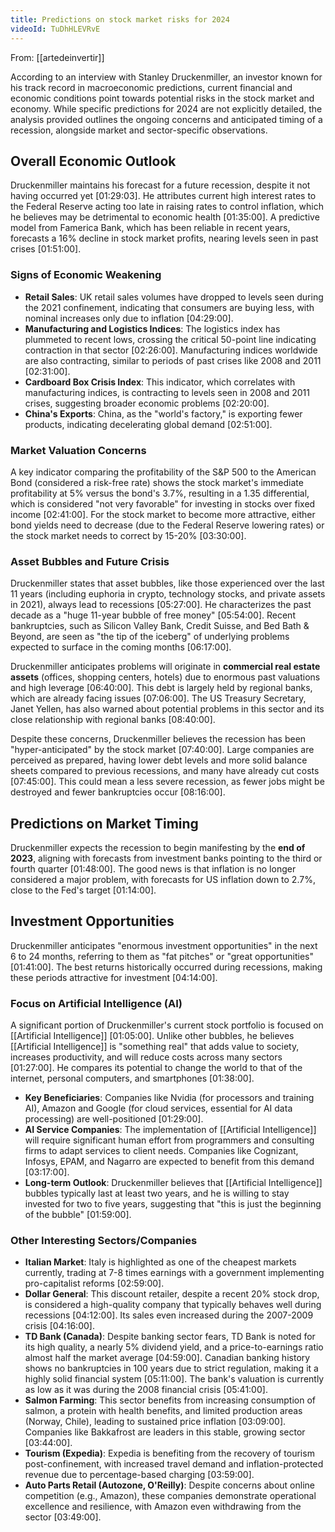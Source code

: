 ```yaml
---
title: Predictions on stock market risks for 2024
videoId: TuDhHLEVRvE
---
```


From: [[artedeinvertir]] <br/> 

According to an interview with Stanley Druckenmiller, an investor known for his track record in macroeconomic predictions, current financial and economic conditions point towards potential risks in the stock market and economy. While specific predictions for 2024 are not explicitly detailed, the analysis provided outlines the ongoing concerns and anticipated timing of a recession, alongside market and sector-specific observations.

## Overall Economic Outlook

Druckenmiller maintains his forecast for a future recession, despite it not having occurred yet <a class="yt-timestamp" data-t="01:29:03">[01:29:03]</a>. He attributes current high interest rates to the Federal Reserve acting too late in raising rates to control inflation, which he believes may be detrimental to economic health <a class="yt-timestamp" data-t="01:35:00">[01:35:00]</a>. A predictive model from Famerica Bank, which has been reliable in recent years, forecasts a 16% decline in stock market profits, nearing levels seen in past crises <a class="yt-timestamp" data-t="01:51:00">[01:51:00]</a>.

### Signs of Economic Weakening

*   **Retail Sales**: UK retail sales volumes have dropped to levels seen during the 2021 confinement, indicating that consumers are buying less, with nominal increases only due to inflation <a class="yt-timestamp" data-t="04:29:00">[04:29:00]</a>.
*   **Manufacturing and Logistics Indices**: The logistics index has plummeted to recent lows, crossing the critical 50-point line indicating contraction in that sector <a class="yt-timestamp" data-t="02:26:00">[02:26:00]</a>. Manufacturing indices worldwide are also contracting, similar to periods of past crises like 2008 and 2011 <a class="yt-timestamp" data-t="02:31:00">[02:31:00]</a>.
*   **Cardboard Box Crisis Index**: This indicator, which correlates with manufacturing indices, is contracting to levels seen in 2008 and 2011 crises, suggesting broader economic problems <a class="yt-timestamp" data-t="02:20:00">[02:20:00]</a>.
*   **China's Exports**: China, as the "world's factory," is exporting fewer products, indicating decelerating global demand <a class="yt-timestamp" data-t="02:51:00">[02:51:00]</a>.

### Market Valuation Concerns

A key indicator comparing the profitability of the S&P 500 to the American Bond (considered a risk-free rate) shows the stock market's immediate profitability at 5% versus the bond's 3.7%, resulting in a 1.35 differential, which is considered "not very favorable" for investing in stocks over fixed income <a class="yt-timestamp" data-t="02:41:00">[02:41:00]</a>. For the stock market to become more attractive, either bond yields need to decrease (due to the Federal Reserve lowering rates) or the stock market needs to correct by 15-20% <a class="yt-timestamp" data-t="03:30:00">[03:30:00]</a>.

### Asset Bubbles and Future Crisis

Druckenmiller states that asset bubbles, like those experienced over the last 11 years (including euphoria in crypto, technology stocks, and private assets in 2021), always lead to recessions <a class="yt-timestamp" data-t="05:27:00">[05:27:00]</a>. He characterizes the past decade as a "huge 11-year bubble of free money" <a class="yt-timestamp" data-t="05:54:00">[05:54:00]</a>. Recent bankruptcies, such as Silicon Valley Bank, Credit Suisse, and Bed Bath & Beyond, are seen as "the tip of the iceberg" of underlying problems expected to surface in the coming months <a class="yt-timestamp" data-t="06:17:00">[06:17:00]</a>.

Druckenmiller anticipates problems will originate in **commercial real estate assets** (offices, shopping centers, hotels) due to enormous past valuations and high leverage <a class="yt-timestamp" data-t="06:40:00">[06:40:00]</a>. This debt is largely held by regional banks, which are already facing issues <a class="yt-timestamp" data-t="07:06:00">[07:06:00]</a>. The US Treasury Secretary, Janet Yellen, has also warned about potential problems in this sector and its close relationship with regional banks <a class="yt-timestamp" data-t="08:40:00">[08:40:00]</a>.

Despite these concerns, Druckenmiller believes the recession has been "hyper-anticipated" by the stock market <a class="yt-timestamp" data-t="07:40:00">[07:40:00]</a>. Large companies are perceived as prepared, having lower debt levels and more solid balance sheets compared to previous recessions, and many have already cut costs <a class="yt-timestamp" data-t="07:45:00">[07:45:00]</a>. This could mean a less severe recession, as fewer jobs might be destroyed and fewer bankruptcies occur <a class="yt-timestamp" data-t="08:16:00">[08:16:00]</a>.

## Predictions on Market Timing

Druckenmiller expects the recession to begin manifesting by the **end of 2023**, aligning with forecasts from investment banks pointing to the third or fourth quarter <a class="yt-timestamp" data-t="01:48:00">[01:48:00]</a>. The good news is that inflation is no longer considered a major problem, with forecasts for US inflation down to 2.7%, close to the Fed's target <a class="yt-timestamp" data-t="01:14:00">[01:14:00]</a>.

## Investment Opportunities

Druckenmiller anticipates "enormous investment opportunities" in the next 6 to 24 months, referring to them as "fat pitches" or "great opportunities" <a class="yt-timestamp" data-t="01:41:00">[01:41:00]</a>. The best returns historically occurred during recessions, making these periods attractive for investment <a class="yt-timestamp" data-t="04:14:00">[04:14:00]</a>.

### Focus on Artificial Intelligence (AI)

A significant portion of Druckenmiller's current stock portfolio is focused on [[Artificial Intelligence]] <a class="yt-timestamp" data-t="01:05:00">[01:05:00]</a>. Unlike other bubbles, he believes [[Artificial Intelligence]] is "something real" that adds value to society, increases productivity, and will reduce costs across many sectors <a class="yt-timestamp" data-t="01:27:00">[01:27:00]</a>. He compares its potential to change the world to that of the internet, personal computers, and smartphones <a class="yt-timestamp" data-t="01:38:00">[01:38:00]</a>.

*   **Key Beneficiaries**: Companies like Nvidia (for processors and training AI), Amazon and Google (for cloud services, essential for AI data processing) are well-positioned <a class="yt-timestamp" data-t="01:29:00">[01:29:00]</a>.
*   **AI Service Companies**: The implementation of [[Artificial Intelligence]] will require significant human effort from programmers and consulting firms to adapt services to client needs. Companies like Cognizant, Infosys, EPAM, and Nagarro are expected to benefit from this demand <a class="yt-timestamp" data-t="03:17:00">[03:17:00]</a>.
*   **Long-term Outlook**: Druckenmiller believes that [[Artificial Intelligence]] bubbles typically last at least two years, and he is willing to stay invested for two to five years, suggesting that "this is just the beginning of the bubble" <a class="yt-timestamp" data-t="01:59:00">[01:59:00]</a>.

### Other Interesting Sectors/Companies

*   **Italian Market**: Italy is highlighted as one of the cheapest markets currently, trading at 7-8 times earnings with a government implementing pro-capitalist reforms <a class="yt-timestamp" data-t="02:59:00">[02:59:00]</a>.
*   **Dollar General**: This discount retailer, despite a recent 20% stock drop, is considered a high-quality company that typically behaves well during recessions <a class="yt-timestamp" data-t="04:12:00">[04:12:00]</a>. Its sales even increased during the 2007-2009 crisis <a class="yt-timestamp" data-t="04:16:00">[04:16:00]</a>.
*   **TD Bank (Canada)**: Despite banking sector fears, TD Bank is noted for its high quality, a nearly 5% dividend yield, and a price-to-earnings ratio almost half the market average <a class="yt-timestamp" data-t="04:59:00">[04:59:00]</a>. Canadian banking history shows no bankruptcies in 100 years due to strict regulation, making it a highly solid financial system <a class="yt-timestamp" data-t="05:11:00">[05:11:00]</a>. The bank's valuation is currently as low as it was during the 2008 financial crisis <a class="yt-timestamp" data-t="05:41:00">[05:41:00]</a>.
*   **Salmon Farming**: This sector benefits from increasing consumption of salmon, a protein with health benefits, and limited production areas (Norway, Chile), leading to sustained price inflation <a class="yt-timestamp" data-t="03:09:00">[03:09:00]</a>. Companies like Bakkafrost are leaders in this stable, growing sector <a class="yt-timestamp" data-t="03:44:00">[03:44:00]</a>.
*   **Tourism (Expedia)**: Expedia is benefiting from the recovery of tourism post-confinement, with increased travel demand and inflation-protected revenue due to percentage-based charging <a class="yt-timestamp" data-t="03:59:00">[03:59:00]</a>.
*   **Auto Parts Retail (Autozone, O'Reilly)**: Despite concerns about online competition (e.g., Amazon), these companies demonstrate operational excellence and resilience, with Amazon even withdrawing from the sector <a class="yt-timestamp" data-t="03:49:00">[03:49:00]</a>.